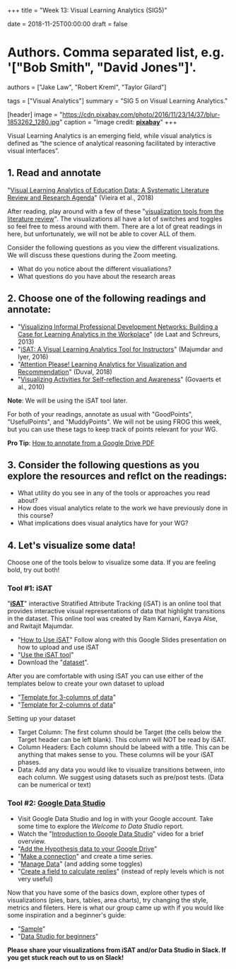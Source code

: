 ﻿+++
title = "Week 13: Visual Learning Analytics (SIG5)"

date = 2018-11-25T00:00:00
draft = false

# Authors. Comma separated list, e.g. '["Bob Smith", "David Jones"]'.
authors = ["Jake Law", "Robert Kreml", "Taylor Gilard"]

tags = ["Visual Analytics"]
summary = "SIG 5 on Visual Learning Analytics."

[header]
image = "https://cdn.pixabay.com/photo/2016/11/23/14/37/blur-1853262_1280.jpg"
caption = "Image credit: [**pixabay**](https://pixabay.com/en/blur-chart-computer-data-finance-1853262/)"
+++

Visual Learning Analytics is an emerging field, while visual analytics is defined as “the science of analytical reasoning facilitated by interactive visual interfaces”. 

## 1. Read and annotate

"[Visual Learning Analytics of Education Data: A Systematic Literature Review and Research Agenda](https://drive.google.com/file/d/1n4e-EBupwu0Ub4pgQJtKhSpH86mSYJRj/view?usp=sharing)" (Vieira et al., 2018)
  
After reading, play around with a few of these "[visualization tools from the literature review](https://infovisreview.github.io/VLAVisualizations/)". The visualizations all have a lot of switches and toggles so feel free to mess around with them. There are a lot of great readings in here, but unfortunately, we will not be able to cover ALL of them.

Consider the following questions as you view the different visualizations. We will discuss these questions during the Zoom meeting.

- What do you notice about the different visualiations?
- What questions do you have about the research areas
  
## 2. Choose one of the following readings and annotate:  
- "[Visualizing Informal Professional Development Networks: Building a Case for Learning Analytics in the Workplace](https://drive.google.com/file/d/1gxFy652U2d1LP764ZNM2jHQHm_9-QSks/view)" (de Laat and Schreurs, 2013)
- "[iSAT: A Visual Learning Analytics Tool for Instructors](https://telrp.springeropen.com/articles/10.1186/s41039-016-0043-3)" (Majumdar and Iyer, 2016)
- "[Attention Please! Learning Analytics for Visualization and Recommendation](https://drive.google.com/open?id=1nQzo0wKLJN_Wa53_PCkl_PbroXJTn3DS)" (Duval, 2018)
- "[Visualizing Activities for Self-reflection and Awareness](https://drive.google.com/open?id=1py6i7VebBX8Tc7K8-qAf586nkHRI0SP7)" (Govaerts et al., 2010)
  
**Note**: We will be using the iSAT tool later.

For both of your readings, annotate as usual with "GoodPoints", "UsefulPoints", and "MuddyPoints". We will not be using FROG this week, but you can use these tags to keep track of points relevant for your WG.

**Pro Tip**: [How to annotate from a Google Drive PDF](https://www.youtube.com/watch?v=YZW6L-0qkwI)

## 3. Consider the following questions as you explore the resources and reflct on the readings:

- What utility do you see in any of the tools or approaches you read about?
- How does visual analytics relate to the work we have previously done in this course?
- What implications does visual analytics have for your WG?

## 4. Let's visualize some data!

Choose one of the tools below to visualize some data. If you are feeling bold, try out both!

### Tool #1: iSAT

"[**iSAT**](http://www.et.iitb.ac.in/~rwito/iSAT/)"
interactive Stratified Attribute Tracking (iSAT) is an online tool that provides interactive visual representations of data that highlight transitions in the dataset. This online tool was created by Ram Karnani, Kavya Alse, and Rwitajit Majumdar.

- "[How to Use iSAT](https://docs.google.com/presentation/d/1PCzLDY0oJPKfaPWFHFQSdOgeGoECWU1yMkcMjvhE804/edit?usp=sharing)" Follow along with this Google Slides presentation on how to upload and use iSAT
- "[Use the iSAT tool](http://www.et.iitb.ac.in/~rwito/iSAT/iSAT.html)"
 - Download the "[dataset](https://drive.google.com/file/d/17frF2s0FaFketnBsprTQhz6mQgd_70UH/view?usp=sharing)".

After you are comfortable with using iSAT you can use either of the templates below to create your own dataset to upload

- "[Template for 3-columns of data](https://drive.google.com/file/d/1OYKkvQTOvYhqDnSga-py7w6JfwEFgf0J/view?usp=sharing)"
- "[Template for 2-columns of data](https://drive.google.com/file/d/19oDlnq4AfmeRE7Jxta9OWrT2ii2yaNZe/view?usp=sharing)"
                                           
Setting up your dataset

- Target Column: The first column should be Target (the cells below the Target header can be left blank). This column will NOT be read by iSAT.
- Column Headers: Each column should be labeed with a title. This can be anything that makes sense to you. These columns will be your iSAT phases.
- Data: Add any data you would like to visualize transitions between, into each column. We suggest using datasets such as pre/post tests. (Data can be numerical or text)

### Tool #2: [Google Data Studio](https://datastudio.google.com/overview)

- Visit Google Data Studio and log in with your Google account. Take some time to explore the *Welcome to Data Studio* report.
- Watch the "[Introduction to Google Data Studio](https://www.youtube.com/watch?v=6FTUpceqWnc)" video for a brief overview.
- "[Add the Hypothesis data to your Google Drive](https://docs.google.com/spreadsheets/d/1McVP_GdlY5_6z8CY2pDnNBgGm-6obFVlx2e4P3yN_z0/copy)"
- "[Make a connection](https://drive.google.com/open?id=1J8C2LO81fay-Xbbjoh-ISMJPH2Hh9_Kr)" and create a time series.
- "[Manage Data](https://drive.google.com/open?id=1bTj_hI5h411Ordt_oJZ3B8tvSA0-funA)" (and adding some toggles)
- "[Create a field to calculate replies](https://drive.google.com/open?id=1qRd_YS9VUJTetKV4GW7cZhdY7U80phtw)" (instead of reply levels which is not very useful)

Now that you have some of the basics down, explore other types of visualizations (pies, bars, tables, area charts), try changing the style, metrics and fileters. Here is what our group came up with if you would like some inspiration and a beginner's guide:

- "[Sample](https://datastudio.google.com/u/0/reporting/1lRxnR5bEwj0JVg9aHPFCPq6-bf08vusW/page/Ozzc)"
- "[Data Studio for beginners](https://www.distilled.net/resources/google-data-studio-the-beginners-tutorial/)"

**Please share your visualizations from iSAT and/or Data Studio in Slack. If you get stuck reach out to us on Slack!**